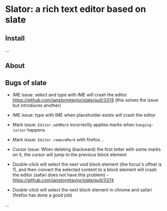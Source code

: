 # Slator: a rich text editor based on slate

## Install

...

## About

## Bugs of slate

* IME issue: select and type with IME will crash the editor
  https://github.com/ianstormtaylor/slate/pull/3374 (this solves the issue but introduces another)

* IME issue: type with IME when placeholder exists will crash the editor

* Mark issue: `Editor.addMark` incorrectly applies marks when `hanging-cursor` happens

* Mark issue: `Editor.removeMark` with firefox...

* Cursor issue: When deleting (backward) the first letter with some marks on it, the cursor will jump to the previous block element

* Double-click will select the next void block element (the focus's offset is 1), 
  and then convert the selected content to a block element will crash the editor
  (safari does not have this problem) - https://github.com/ianstormtaylor/slate/pull/3374
  
* Double-click will select the next block element in chrome and safari (firefox has done a good job)


...
